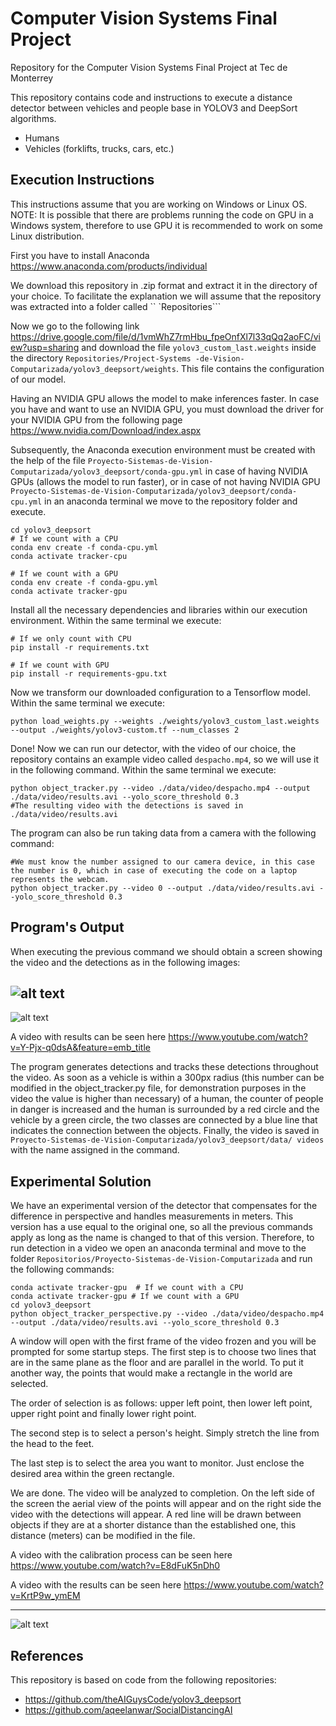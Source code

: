 # Computer Vision Systems Final Project
Repository for the Computer Vision Systems Final Project at Tec de Monterrey

This repository contains code and instructions to execute a distance detector between vehicles and people base in YOLOV3 and DeepSort algorithms.
<ul>
  <li> Humans</li>
  <li> Vehicles (forklifts, trucks, cars, etc.)</li>
</ul>

## Execution Instructions
This instructions assume that you are working on Windows or Linux OS.
NOTE: It is possible that there are problems running the code on GPU in a Windows system, therefore to use GPU it is recommended to work on some Linux distribution.

First you have to install Anaconda https://www.anaconda.com/products/individual

We download this repository in .zip format and extract it in the directory of your choice. To facilitate the explanation we will assume that the repository was extracted into a folder called `` `Repositories```

Now we go to the following link https://drive.google.com/file/d/1vmWhZ7rmHbu_fpeOnfXl7l33qQq2aoFC/view?usp=sharing and download the file ```yolov3_custom_last.weights``` inside the directory ```Repositories/Project-Systems -de-Vision-Computarizada/yolov3_deepsort/weights```. This file contains the configuration of our model.

Having an NVIDIA GPU allows the model to make inferences faster. In case you have and want to use an NVIDIA GPU, you must download the driver for your NVIDIA GPU from the following page https://www.nvidia.com/Download/index.aspx

Subsequently, the Anaconda execution environment must be created with the help of the file ```Proyecto-Sistemas-de-Vision-Computarizada/yolov3_deepsort/conda-gpu.yml``` in case of having NVIDIA GPUs (allows the model to run faster), or in case of not having NVIDIA GPU ```Proyecto-Sistemas-de-Vision-Computarizada/yolov3_deepsort/conda-cpu.yml``` in an anaconda terminal we move to the repository folder and execute.

```
cd yolov3_deepsort
# If we count with a CPU
conda env create -f conda-cpu.yml
conda activate tracker-cpu

# If we count with a GPU
conda env create -f conda-gpu.yml
conda activate tracker-gpu
```

Install all the necessary dependencies and libraries within our execution environment. Within the same terminal we execute:
```
# If we only count with CPU
pip install -r requirements.txt

# If we count with GPU
pip install -r requirements-gpu.txt
```
Now we transform our downloaded configuration to a Tensorflow model. Within the same terminal we execute:
```
python load_weights.py --weights ./weights/yolov3_custom_last.weights --output ./weights/yolov3-custom.tf --num_classes 2
```

Done! Now we can run our detector, with the video of our choice, the repository contains an example video called ```despacho.mp4```, so we will use it in the following command. Within the same terminal we execute:
```
python object_tracker.py --video ./data/video/despacho.mp4 --output ./data/video/results.avi --yolo_score_threshold 0.3
#The resulting video with the detections is saved in ./data/video/results.avi
```

The program can also be run taking data from a camera with the following command:
```
#We must know the number assigned to our camera device, in this case the number is 0, which in case of executing the code on a laptop represents the webcam.
python object_tracker.py --video 0 --output ./data/video/results.avi --yolo_score_threshold 0.3
```
## Program's Output
When executing the previous command we should obtain a screen showing the video and the detections as in the following images:

![alt text](https://github.com/Magraz/Proyecto-Sistemas-de-Vision-Computarizada/blob/master/images/example.PNG "Ejemplo 1")
---
![alt text](https://github.com/Magraz/Proyecto-Sistemas-de-Vision-Computarizada/blob/master/images/example2.PNG "Ejemplo 2")

A video with results can be seen here https://www.youtube.com/watch?v=Y-Pjx-q0dsA&feature=emb_title

The program generates detections and tracks these detections throughout the video. As soon as a vehicle is within a 300px radius (this number can be modified in the object_tracker.py file, for demonstration purposes in the video the value is higher than necessary) of a human, the counter of people in danger is increased and the human is surrounded by a red circle and the vehicle by a green circle, the two classes are connected by a blue line that indicates the connection between the objects. Finally, the video is saved in `Proyecto-Sistemas-de-Vision-Computarizada/yolov3_deepsort/data/ videos` with the name assigned in the command.

## Experimental Solution
We have an experimental version of the detector that compensates for the difference in perspective and handles measurements in meters.
This version has a use equal to the original one, so all the previous commands apply as long as the name is changed to that of this version. Therefore, to run detection in a video we open an anaconda terminal and move to the folder ```Repositorios/Proyecto-Sistemas-de-Vision-Computarizada``` and run the following commands:

```
conda activate tracker-gpu  # If we count with a CPU
conda activate tracker-gpu # If we count with a GPU
cd yolov3_deepsort
python object_tracker_perspective.py --video ./data/video/despacho.mp4 --output ./data/video/results.avi --yolo_score_threshold 0.3
```
A window will open with the first frame of the video frozen and you will be prompted for some startup steps.
The first step is to choose two lines that are in the same plane as the floor and are parallel in the world. To put it another way, the points that would make a rectangle in the world are selected.

The order of selection is as follows: upper left point, then lower left point, upper right point and finally lower right point.

The second step is to select a person's height. Simply stretch the line from the head to the feet.

The last step is to select the area you want to monitor. Just enclose the desired area within the green rectangle.

We are done. The video will be analyzed to completion. On the left side of the screen the aerial view of the points will appear and on the right side the video with the detections will appear. A red line will be drawn between objects if they are at a shorter distance than the established one, this distance (meters) can be modified in the file.

A video with the calibration process can be seen here https://www.youtube.com/watch?v=E8dFuK5nDh0

A video with the results can be seen here https://www.youtube.com/watch?v=KrtP9w_ymEM

---
![alt text](https://github.com/Magraz/Proyecto-Sistemas-de-Vision-Computarizada/blob/master/images/example3.PNG "Ejemplo 3")

## References
This repository is based on code from the following repositories:
* https://github.com/theAIGuysCode/yolov3_deepsort
* https://github.com/aqeelanwar/SocialDistancingAI
